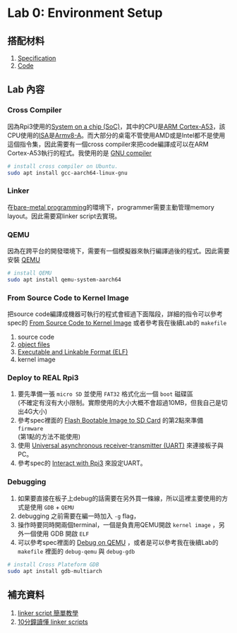 # Lab 0: Environment Setup

## 搭配材料

1. [Specification](https://nycu-caslab.github.io/OSC2024/labs/lab0.html)
2. [Code](https://github.com/gama79530/NYCU_2024_Operating_System_Capstone/tree/main/Lab0)

## Lab 內容

### Cross Compiler

因為Rpi3使用的[System on a chip (SoC)](https://en.wikipedia.org/wiki/System_on_a_chip)，其中的CPU是[ARM Cortex-A53](https://en.wikipedia.org/wiki/ARM_Cortex-A53)，該CPU使用的[ISA](https://en.wikipedia.org/wiki/Instruction_set_architecture)是[Armv8-A](https://en.wikipedia.org/wiki/ARMv8-A)。而大部分的桌電不管使用AMD或是Intel都不是使用這個指令集，因此需要有一個cross compiler來把code編譯成可以在ARM Cortex-A53執行的程式。我使用的是 [GNU compiler](https://en.wikipedia.org/wiki/GNU_Compiler_Collection)

```bash
# install cross compiler on Ubuntu.
sudo apt install gcc-aarch64-linux-gnu
```

### Linker

在[bare-metal programming](https://www.liquidweb.com/blog/what-is-bare-metal-programming/)的環境下，programmer需要主動管理memory layout。因此需要寫linker script去實現。

### QEMU

因為在跨平台的開發環境下，需要有一個模擬器來執行編譯過後的程式。因此需要安裝 [QEMU](https://en.wikipedia.org/wiki/QEMU)

```bash
# install QEMU
sudo apt install qemu-system-aarch64
```

### From Source Code to Kernel Image

把source code編譯成機器可執行的程式會經過下面階段，詳細的指令可以參考spec的 [From Source Code to Kernel Image](https://nycu-caslab.github.io/OSC2024/labs/lab0.html#from-source-code-to-kernel-image) 或者參考我在後續Lab的 `makefile`

1. source code
2. [object files](https://en.wikipedia.org/wiki/Object_file)
3. [Executable and Linkable Format (ELF)](https://en.wikipedia.org/wiki/Executable_and_Linkable_Format)
4. kernel image

### Deploy to REAL Rpi3

1. 要先準備一張 `micro SD` 並使用 `FAT32` 格式化出一個 `boot` 磁碟區  
   (不確定有沒有大小限制。實際使用的大小大概不會超過10MB，但我自己是切出4G大小)
2. 參考spec裡面的 [Flash Bootable Image to SD Card](https://nycu-caslab.github.io/OSC2024/labs/lab0.html#flash-bootable-image-to-sd-card) 的第2點來準備 `firmware`  
   (第1點的方法不能使用)
3. 使用 [Universal asynchronous receiver-transmitter (UART)](https://en.wikipedia.org/wiki/Universal_asynchronous_receiver-transmitter) 來連接板子與PC。
4. 參考spec的 [Interact with Rpi3](https://nycu-caslab.github.io/OSC2024/labs/lab0.html#interact-with-rpi3) 來設定UART。

### Debugging

1. 如果要直接在板子上debug的話需要在另外買一條線，所以這裡主要使用的方式是使用 `GDB` + `QEMU`
2. debugging 之前需要在編一時加入 `-g` flag，
3. 操作時要同時開兩個terminal，一個是負責用QEMU開啟 `kernel image` ，另外一個使用 GDB 開啟 `ELF`
4. 可以參考spec裡面的 [Debug on QEMU](https://nycu-caslab.github.io/OSC2024/labs/lab0.html#debug-on-qemu) ，或者是可以參考我在後續Lab的 `makefile` 裡面的 `debug-qemu` 與 `debug-gdb`

```bash
# install Cross Plateform GDB
sudo apt install gdb-multiarch
```

## 補充資料

1. [linker script 簡單教學](https://evshary.com/2018/06/02/linker-script-%E7%B0%A1%E5%96%AE%E6%95%99%E5%AD%B8/)
2. [10分鐘讀懂 linker scripts](https://blog.louie.lu/2016/11/06/10%E5%88%86%E9%90%98%E8%AE%80%E6%87%82-linker-scripts/)
